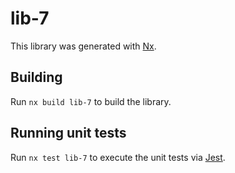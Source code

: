 # lib-7

This library was generated with [Nx](https://nx.dev).

## Building

Run `nx build lib-7` to build the library.

## Running unit tests

Run `nx test lib-7` to execute the unit tests via [Jest](https://jestjs.io).
